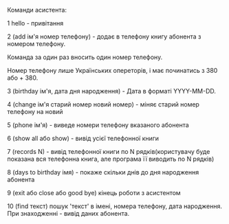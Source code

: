 Команди асистента:


1 hello - привітання

2 (add ім'я номер телефону) - додає в телефону книгу абонента з номером телефону.

Команда за один раз вносить один номер телефону.

Номер телефону лише Українських опереторів, і має починатись з 380 або + 380.

3 (birthday ім'я, дата дня народження) - Дата в форматі YYYY-MM-DD.

4 (change ім'я старий номер новий номер) - міняє старий номер телефону на новий

5 (phone ім'я) - виведе номери телефону вказаного абонента

6 (show all або show) - вивід усієї телефонної книги

7 (records N) - вивід телефонної книги по N рядків(користувачу буде показана вся телефонна книга, але програма її виводить по N рядків)

8 (days to birthday імя) - покаже скільки днів до дня народження абонента

9 (exit або close або good bye) кінець роботи з асистентом

10 (find текст) пошук 'текст' в імені, номера телефону, дата народження. При знаходженні - вивід даних абонента.

